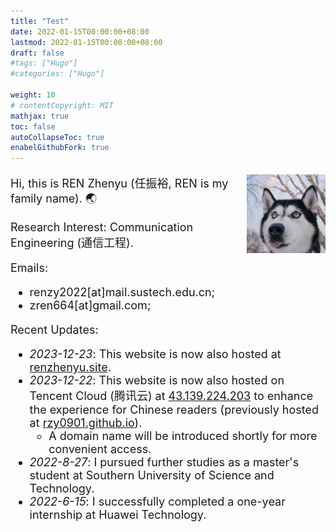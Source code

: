 ```yaml
---
title: "Test"
date: 2022-01-15T00:00:00+08:00
lastmod: 2022-01-15T00:00:00+08:00
draft: false
#tags: ["Hugo"]
#categories: ["Hugo"]

weight: 10
# contentCopyright: MIT
mathjax: true
toc: false
autoCollapseToc: true
enabelGithubFork: true
---
```


<img src="/profile.png" style="max-width: 25%; float: right; zoom: 25%;" alt="Profile img" />

<font size = 4pt>

Hi, this is REN Zhenyu (任振裕, REN is my family name). 🌏

<!-- Brief Bio: UG@SUSTech || Intern@Huawei. -->

Research Interest: Communication Engineering (通信工程).

Emails: 
+ renzy2022[at]mail.sustech.edu.cn;
+ zren664[at]gmail.com;

<!-- My CV (Last Updated: March, 2022): [Website](/cv/) | [PDF](/cv.pdf). -->

Recent Updates:

<ul>
    <li><em>2023-12-23</em>: This website is now also hosted at <a href="https://renzhenyu.site">renzhenyu.site</a>.</li>
    <li><em>2023-12-22</em>: This website is now also hosted on Tencent Cloud (腾讯云) at <a href="http://43.139.224.203">43.139.224.203</a> to enhance the experience for Chinese readers (previously hosted at <a href="https://rzy0901.github.io/">rzy0901.github.io</a>).
    <ul>
        <li>A domain name will be introduced shortly for more convenient access.</li>
    </ul>
    </li>
    <!-- <li> -->
    <!-- <details> -->
    <!-- <summary><li>Click to expand.</li></summary> -->
    <li><em>2022-8-27</em>: I pursued further studies as a master's student at Southern University of Science and Technology.</li>
    <li><em>2022-6-15</em>: I successfully completed a one-year internship at Huawei Technology.</li>
    <!-- </details> -->
    <!-- </li> -->
</ul>

<!-- + *2023-12-22*: This website began to be also hosted on Tencent Cloud (腾讯云) at [43.139.224.203](http://43.139.224.203) to enhance the experience for Chinese readers (formerly, at [rzy0901.github.io](https://rzy0901.github.io/)).
    + A domain name will be introduced shortly for easier access.
+ *2022-8-27*: I furthered my study as a master student at Southern University of Science and Technology.
+ *2022-6-15*: I completed my one-year internship at Huawei Technology. -->
